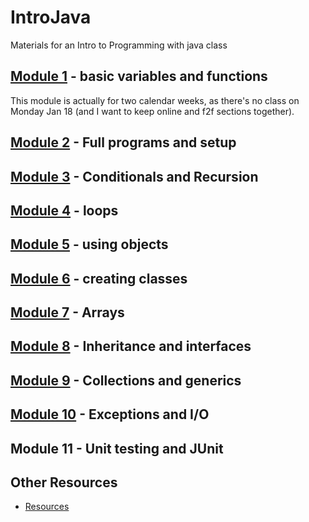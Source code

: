 # IntroJava
Materials for an Intro to Programming with java class

## [Module 1](https://github.com/okaram/IntroJava/blob/master/Spring2016/Week1.md) - basic variables and functions
This module is actually for two calendar weeks, as there's no class on Monday Jan 18 (and I want to keep online and f2f sections together).
    
## [Module 2](Spring2016/Week2.md) - Full programs and setup

## [Module 3](Spring2016/Week3.md) - Conditionals and Recursion

## [Module 4](Spring2016/Week4.md) - loops

## [Module 5](Spring2016/Week5.md) - using objects

## [Module 6](Spring2016/Week6.md) - creating classes

## [Module 7](Spring2016/Week7.md) - Arrays

## [Module 8](Spring2016/Week8.md) - Inheritance and interfaces
## [Module 9](Spring2016/Week9.md) - Collections and generics
## [Module 10](Spring2016/Week10.md) - Exceptions and I/O
## Module 11 - Unit testing and JUnit

## Other Resources
* [Resources](content/Resources.md)
